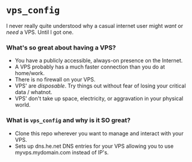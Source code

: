 # `vps_config`

I never really quite understood why a casual internet user might _want_ or _need_ a VPS. Until I got one. 

### What's so great about having a VPS?

- You have a publicly accessible, always-on presence on the Internet.
- A VPS probably has a much faster connection than you do at home/work.
- There is no firewall on your VPS.
- VPS' are _disposable_. Try things out without fear of losing your critical data / whatnot. 
- VPS' don't take up space, electricity, or aggravation in your physical world.

### What is `vps_config` and why is it SO great?

- Clone this repo wherever you want to manage and interact with your VPS.
- Sets up dns.he.net DNS entries for your VPS allowing you to use myvps.mydomain.com instead of IP's.
